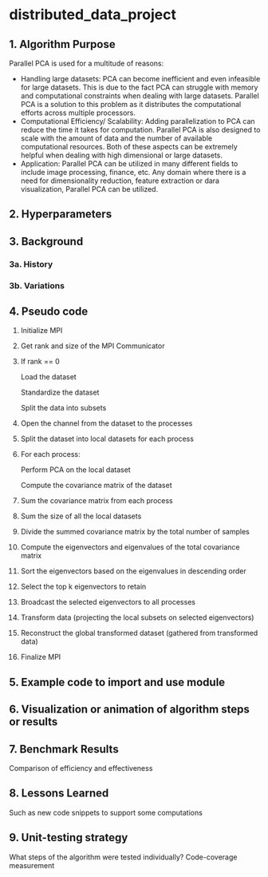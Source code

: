 # distributed_data_project

## 1. Algorithm Purpose
Parallel PCA is used for a multitude of reasons: 
* Handling large datasets: PCA can become inefficient and even infeasible for large datasets. This is due to the fact PCA can struggle with memory and computational constraints when dealing with large datasets. Parallel PCA is a solution to this problem as it distributes the computational efforts across multiple processors.
* Computational Efficiency/ Scalability: Adding parallelization to PCA can reduce the time it takes for computation. Parallel PCA is also designed to scale with the amount of data and the number of available computational resources. Both of these aspects can be extremely helpful when dealing with high dimensional or large datasets. 
* Application: Parallel PCA can be utilized in many different fields to include image processing, finance, etc. Any domain where there is a need for dimensionality reduction, feature extraction or dara visualization, Parallel PCA can be utilized.
## 2. Hyperparameters

## 3. Background

### 3a. History

### 3b. Variations

## 4. Pseudo code

1. Initialize MPI
2. Get rank and size of the MPI Communicator
3. If rank == 0
   
      Load the dataset
   
      Standardize the dataset
   
      Split the data into subsets
   
5. Open the channel from the dataset to the processes
6. Split the dataset into local datasets for each process
7. For each process:

    Perform PCA on the local dataset

    Compute the covariance matrix of the dataset

9. Sum the covariance matrix from each process
10. Sum the size of all the local datasets 
11. Divide the summed covariance matrix by the total number of samples
12. Compute the eigenvectors and eigenvalues of the total covariance matrix
13. Sort the eigenvectors based on the eigenvalues in descending order
14. Select the top k eigenvectors to retain
15. Broadcast the selected eigenvectors to all processes
16. Transform data (projecting the local subsets on selected eigenvectors)
17. Reconstruct the global transformed dataset (gathered from transformed data)
18. Finalize MPI


## 5. Example code to import and use module

## 6. Visualization or animation of algorithm steps or results

## 7. Benchmark Results

Comparison of efficiency and effectiveness 

## 8. Lessons Learned
Such as new code snippets to support some computations

## 9. Unit-testing strategy
What steps of the algorithm were tested individually?
Code-coverage measurement
